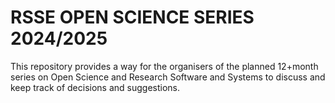 # RSSE OPEN SCIENCE SERIES 2024/2025

This repository provides a way for the organisers of the planned 12+month series on Open Science and Research Software and Systems to discuss and keep track of decisions and suggestions.
